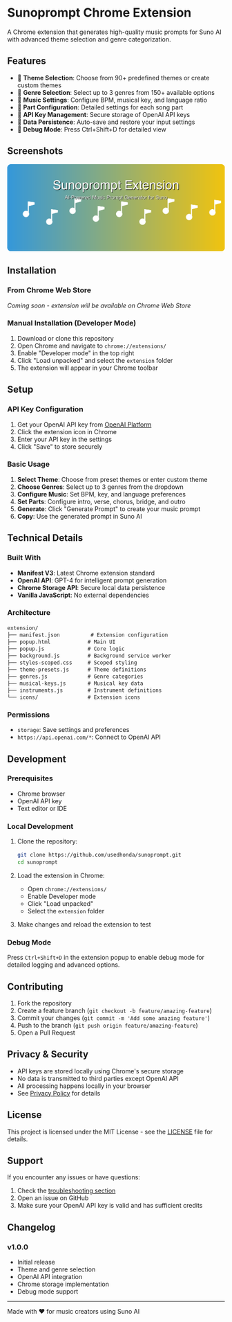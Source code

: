 # Sunoprompt Chrome Extension

A Chrome extension that generates high-quality music prompts for Suno AI with advanced theme selection and genre categorization.

## Features

- 🎨 **Theme Selection**: Choose from 90+ predefined themes or create custom themes
- 🎸 **Genre Selection**: Select up to 3 genres from 150+ available options
- 🎵 **Music Settings**: Configure BPM, musical key, and language ratio
- 🎤 **Part Configuration**: Detailed settings for each song part
- 🔑 **API Key Management**: Secure storage of OpenAI API keys
- 💾 **Data Persistence**: Auto-save and restore your input settings
- 🎯 **Debug Mode**: Press Ctrl+Shift+D for detailed view

## Screenshots

![Extension Popup](extension/icons/store-banner-1400x560.png)

## Installation

### From Chrome Web Store
*Coming soon - extension will be available on Chrome Web Store*

### Manual Installation (Developer Mode)

1. Download or clone this repository
2. Open Chrome and navigate to `chrome://extensions/`
3. Enable "Developer mode" in the top right
4. Click "Load unpacked" and select the `extension` folder
5. The extension will appear in your Chrome toolbar

## Setup

### API Key Configuration
1. Get your OpenAI API key from [OpenAI Platform](https://platform.openai.com/)
2. Click the extension icon in Chrome
3. Enter your API key in the settings
4. Click "Save" to store securely

### Basic Usage
1. **Select Theme**: Choose from preset themes or enter custom theme
2. **Choose Genres**: Select up to 3 genres from the dropdown
3. **Configure Music**: Set BPM, key, and language preferences
4. **Set Parts**: Configure intro, verse, chorus, bridge, and outro
5. **Generate**: Click "Generate Prompt" to create your music prompt
6. **Copy**: Use the generated prompt in Suno AI

## Technical Details

### Built With
- **Manifest V3**: Latest Chrome extension standard
- **OpenAI API**: GPT-4 for intelligent prompt generation
- **Chrome Storage API**: Secure local data persistence
- **Vanilla JavaScript**: No external dependencies

### Architecture
```
extension/
├── manifest.json          # Extension configuration
├── popup.html            # Main UI
├── popup.js              # Core logic
├── background.js         # Background service worker
├── styles-scoped.css     # Scoped styling
├── theme-presets.js      # Theme definitions
├── genres.js             # Genre categories
├── musical-keys.js       # Musical key data
├── instruments.js        # Instrument definitions
└── icons/                # Extension icons
```

### Permissions
- `storage`: Save settings and preferences
- `https://api.openai.com/*`: Connect to OpenAI API

## Development

### Prerequisites
- Chrome browser
- OpenAI API key
- Text editor or IDE

### Local Development
1. Clone the repository:
   ```bash
   git clone https://github.com/usedhonda/sunoprompt.git
   cd sunoprompt
   ```

2. Load the extension in Chrome:
   - Open `chrome://extensions/`
   - Enable Developer mode
   - Click "Load unpacked"
   - Select the `extension` folder

3. Make changes and reload the extension to test

### Debug Mode
Press `Ctrl+Shift+D` in the extension popup to enable debug mode for detailed logging and advanced options.

## Contributing

1. Fork the repository
2. Create a feature branch (`git checkout -b feature/amazing-feature`)
3. Commit your changes (`git commit -m 'Add some amazing feature'`)
4. Push to the branch (`git push origin feature/amazing-feature`)
5. Open a Pull Request

## Privacy & Security

- API keys are stored locally using Chrome's secure storage
- No data is transmitted to third parties except OpenAI API
- All processing happens locally in your browser
- See [Privacy Policy](extension/privacy-policy.html) for details

## License

This project is licensed under the MIT License - see the [LICENSE](LICENSE) file for details.

## Support

If you encounter any issues or have questions:

1. Check the [troubleshooting section](extension/README.md#troubleshooting)
2. Open an issue on GitHub
3. Make sure your OpenAI API key is valid and has sufficient credits

## Changelog

### v1.0.0
- Initial release
- Theme and genre selection
- OpenAI API integration
- Chrome storage implementation
- Debug mode support

---

Made with ❤️ for music creators using Suno AI